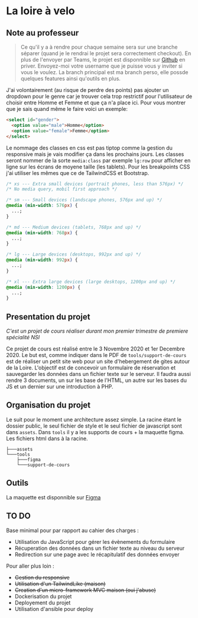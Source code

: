 # La loire à velo

## Note au professeur

> Ce qu'il y a à rendre pour chaque semaine sera sur une branche séparer (quand je le rendrai le projet sera correctement checkout). En plus de l'envoyer par Teams, le projet est disponnible sur [Github](https://github.com/Superkooka/loire-a-velo) en priver. Envoyez-moi votre username que je puisse vous y inviter si vous le voulez. La branch principal est ma branch perso, elle possde quelques features ainsi qu'outils en plus.

J'ai volontairement (au risque de perdre des points) pas ajouter un dropdown pour le genre car je trouver cela trop restrictif pour l'utilisateur de choisir entre Homme et Femme et que ça n'a place ici. Pour vous montrer que je sais quand même le faire voici un exemple:

```html
<select id="gender">
  <option value="male">Homme</option>
  <option value="female">Femme</option>
</select>
```

Le nommage des classes en css est pas tiptop comme la gestion du responsive mais je vais modifier ça dans les prochains jours. Les classes seront nommer de la sorte `media:class` par exemple `lg:row` pour afficher en ligne sur les écrans de moyene taille (les tablets).
Pour les breakpoints CSS j'ai utiliser les mêmes que ce de TailwindCSS et Bootstrap.

```css
/* xs --- Extra small devices (portrait phones, less than 576px) */
/* No media query, mobil first approach */

/* sm --- Small devices (landscape phones, 576px and up) */
@media (min-width: 576px) {
  ...;
}

/* md --- Medium devices (tablets, 768px and up) */
@media (min-width: 768px) {
  ...;
}

/* lg --- Large devices (desktops, 992px and up) */
@media (min-width: 992px) {
  ...;
}

/* xl --- Extra large devices (large desktops, 1200px and up) */
@media (min-width: 1200px) {
  ...;
}
```

## Presentation du projet

_C'est un projet de cours réaliser durant mon premier trimestre de premiere spécialité NSI_

Ce projet de cours est réalisé entre le 3 Novembre 2020 et 1er Decembre 2020. Le but est, comme indiquer dans le PDF de `tools/support-de-cours` est de réaliser un petit site web pour un site d'hebergement de gites autour de la Loire. L'objectif est de concevoir un formulaire de réservation et sauvegarder les données dans un fichier texte sur le serveur. Il faudra aussi rendre 3 documents, un sur les base de l'HTML, un autre sur les bases du JS et un dernier sur une introduction à PHP.

## Organisation du projet

Le suit pour le moment une architecture assez simple. La racine étant le dossier public, le seul fichier de style et le seul fichier de javascript sont dans `assets`. Dans `tools` il y a les supports de cours + la maquette figma. Les fichiers html dans à la racine.

```
├───assets
└───tools
    ├───figma
    └───support-de-cours
```

## Outils

La maquette est disponnible sur [Figma](https://www.figma.com/file/UqCC0zP1vEjY7tTGodFdLQ/la-loire-a-velo?node-id=0%3A1)

## TO DO

Base minimal pour par rapport au cahier des charges :

- Utilisation du JavaScript pour gérer les évènements du formulaire
- Récuperation des données dans un fichier texte au niveau du serveur
- Redirection sur une page avec le récapitulatif des données envoyer

Pour aller plus loin :

- ~~Gestion du responsive~~
- ~~Utilisation d'un TailwindLike (maison)~~
- ~~Creation d'un micro-framework MVC maison (oui j'abuse)~~
- Dockerisation du projet
- Deployement du projet
- Utilisation d'ansible pour deploy
